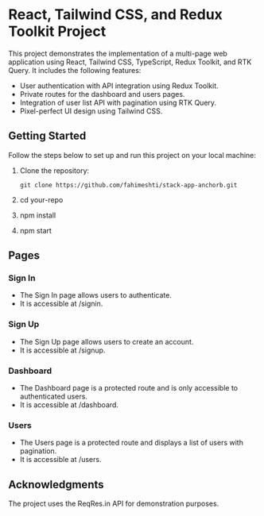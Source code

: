 # React, Tailwind CSS, and Redux Toolkit Project

This project demonstrates the implementation of a multi-page web application using React, Tailwind CSS, TypeScript, Redux Toolkit, and RTK Query. It includes the following features:

- User authentication with API integration using Redux Toolkit.
- Private routes for the dashboard and users pages.
- Integration of user list API with pagination using RTK Query.
- Pixel-perfect UI design using Tailwind CSS.

## Getting Started

Follow the steps below to set up and run this project on your local machine:

1. Clone the repository:

   ```shell
   git clone https://github.com/fahimeshti/stack-app-anchorb.git

   ```

2. cd your-repo

3. npm install

4. npm start

## Pages

### Sign In

- The Sign In page allows users to authenticate.
- It is accessible at /signin.

### Sign Up

- The Sign Up page allows users to create an account.
- It is accessible at /signup.

### Dashboard

- The Dashboard page is a protected route and is only accessible to authenticated users.
- It is accessible at /dashboard.

### Users

- The Users page is a protected route and displays a list of users with pagination.
- It is accessible at /users.

## Acknowledgments

The project uses the ReqRes.in API for demonstration purposes.
